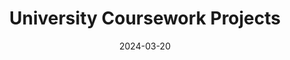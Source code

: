 ---
title: University Coursework Projects
tags:
categories:
date: 2024-03-20
lastMod: 2024-03-21
---